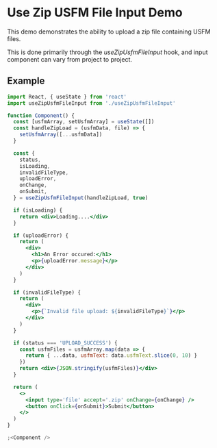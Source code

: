 # Use Zip USFM File Input Demo

This demo demonstrates the ability to upload a zip file containing USFM files.

This is done primarily through the _useZipUsfmFileInput_ hook, and input component can vary from project to project.

## Example

```jsx
import React, { useState } from 'react'
import useZipUsfmFileInput from './useZipUsfmFileInput'

function Component() {
  const [usfmArray, setUsfmArray] = useState([])
  const handleZipLoad = (usfmData, file) => {
    setUsfmArray([...usfmData])
  }

  const {
    status,
    isLoading,
    invalidFileType,
    uploadError,
    onChange,
    onSubmit,
  } = useZipUsfmFileInput(handleZipLoad, true)

  if (isLoading) {
    return <div>Loading....</div>
  }

  if (uploadError) {
    return (
      <div>
        <h1>An Error occured:</h1>
        <p>{uploadError.message}</p>
      </div>
    )
  }

  if (invalidFileType) {
    return (
      <div>
        <p>{`Invalid file upload: ${invalidFileType}`}</p>
      </div>
    )
  }

  if (status === 'UPLOAD_SUCCESS') {
    const usfmFiles = usfmArray.map(data => {
      return { ...data, usfmText: data.usfmText.slice(0, 10) }
    })
    return <div>{JSON.stringify(usfmFiles)}</div>
  }

  return (
    <>
      <input type='file' accept='.zip' onChange={onChange} />
      <button onClick={onSubmit}>Submit</button>
    </>
  )
}

;<Component />
```
